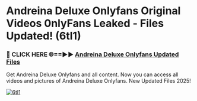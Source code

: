 # Andreina Deluxe Onlyfans Original Videos 0nlyFans Leaked - Files Updated! (6tl1)

<h3>🔴 CLICK HERE 🌐==►► <a href="https://tinyurl.com/4seja8ks" rel="nofollow">Andreina Deluxe Onlyfans Updated Files</a></h3>

Get Andreina Deluxe Onlyfans and all content. Now you can access all videos and pictures of Andreina Deluxe Onlyfans. New Updated Files 2025!

[![6tl1](https://i.imgur.com/EWjZXRe.gif)](https://tinyurl.com/4seja8ks)
